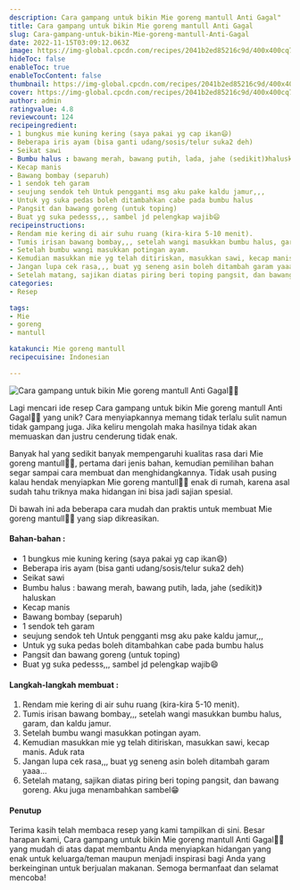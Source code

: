 ```yaml
---
description: Cara gampang untuk bikin Mie goreng mantull Anti Gagal"
title: Cara gampang untuk bikin Mie goreng mantull Anti Gagal
slug: Cara-gampang-untuk-bikin-Mie-goreng-mantull-Anti-Gagal
date: 2022-11-15T03:09:12.063Z
image: https://img-global.cpcdn.com/recipes/2041b2ed85216c9d/400x400cq70/photo.jpg
hideToc: false
enableToc: true
enableTocContent: false
thumbnail: https://img-global.cpcdn.com/recipes/2041b2ed85216c9d/400x400cq70/photo.jpg
cover: https://img-global.cpcdn.com/recipes/2041b2ed85216c9d/400x400cq70/photo.jpg
author: admin
ratingvalue: 4.8
reviewcount: 124
recipeingredient:
- 1 bungkus mie kuning kering (saya pakai yg cap ikan😄)
- Beberapa iris ayam (bisa ganti udang/sosis/telur suka2 deh)
- Seikat sawi
- Bumbu halus : bawang merah, bawang putih, lada, jahe (sedikit)》haluskan
- Kecap manis
- Bawang bombay (separuh)
- 1 sendok teh garam
- seujung sendok teh Untuk pengganti msg aku pake kaldu jamur,,,
- Untuk yg suka pedas boleh ditambahkan cabe pada bumbu halus
- Pangsit dan bawang goreng (untuk toping)
- Buat yg suka pedesss,,, sambel jd pelengkap wajib😄
recipeinstructions:
- Rendam mie kering di air suhu ruang (kira-kira 5-10 menit).
- Tumis irisan bawang bombay,,, setelah wangi masukkan bumbu halus, garam, dan kaldu jamur.
- Setelah bumbu wangi masukkan potingan ayam.
- Kemudian masukkan mie yg telah ditiriskan, masukkan sawi, kecap manis. Aduk rata
- Jangan lupa cek rasa,,, buat yg seneng asin boleh ditambah garam yaaa...
- Setelah matang, sajikan diatas piring beri toping pangsit, dan bawang goreng. Aku juga menambahkan sambel😁
categories:
- Resep

tags:
- Mie
- goreng
- mantull

katakunci: Mie goreng mantull
recipecuisine: Indonesian

---
```


![Cara gampang untuk bikin Mie goreng mantull Anti Gagal👩‍🍳](https://img-global.cpcdn.com/recipes/2041b2ed85216c9d/400x400cq70/photo.jpg)

Lagi mencari ide resep Cara gampang untuk bikin Mie goreng mantull Anti Gagal👩‍🍳 yang unik? Cara menyiapkannya memang tidak terlalu sulit namun tidak gampang juga. Jika keliru mengolah maka hasilnya tidak akan memuaskan dan justru cenderung tidak enak.

Banyak hal yang sedikit banyak mempengaruhi kualitas rasa dari Mie goreng mantull👩‍🍳, pertama dari jenis bahan, kemudian pemilihan bahan segar sampai cara membuat dan menghidangkannya. Tidak usah pusing kalau hendak menyiapkan Mie goreng mantull👩‍🍳 enak di rumah, karena asal sudah tahu triknya maka hidangan ini bisa jadi sajian spesial.

Di bawah ini ada beberapa cara mudah dan praktis untuk membuat Mie goreng mantull👩‍🍳 yang siap dikreasikan.

<!--inarticleads1-->

#### Bahan-bahan :

- 1 bungkus mie kuning kering (saya pakai yg cap ikan😄)
- Beberapa iris ayam (bisa ganti udang/sosis/telur suka2 deh)
- Seikat sawi
- Bumbu halus : bawang merah, bawang putih, lada, jahe (sedikit)》haluskan
- Kecap manis
- Bawang bombay (separuh)
- 1 sendok teh garam
- seujung sendok teh Untuk pengganti msg aku pake kaldu jamur,,,
- Untuk yg suka pedas boleh ditambahkan cabe pada bumbu halus
- Pangsit dan bawang goreng (untuk toping)
- Buat yg suka pedesss,,, sambel jd pelengkap wajib😄

<!--inarticleads2-->

#### Langkah-langkah membuat :

1. Rendam mie kering di air suhu ruang (kira-kira 5-10 menit).
1. Tumis irisan bawang bombay,,, setelah wangi masukkan bumbu halus, garam, dan kaldu jamur.
1. Setelah bumbu wangi masukkan potingan ayam.
1. Kemudian masukkan mie yg telah ditiriskan, masukkan sawi, kecap manis. Aduk rata
1. Jangan lupa cek rasa,,, buat yg seneng asin boleh ditambah garam yaaa...
1. Setelah matang, sajikan diatas piring beri toping pangsit, dan bawang goreng. Aku juga menambahkan sambel😁

#### Penutup

Terima kasih telah membaca resep yang kami tampilkan di sini. Besar harapan kami, Cara gampang untuk bikin Mie goreng mantull Anti Gagal👩‍🍳 yang mudah di atas dapat membantu Anda menyiapkan hidangan yang enak untuk keluarga/teman maupun menjadi inspirasi bagi Anda yang berkeinginan untuk berjualan makanan. Semoga bermanfaat dan selamat mencoba!